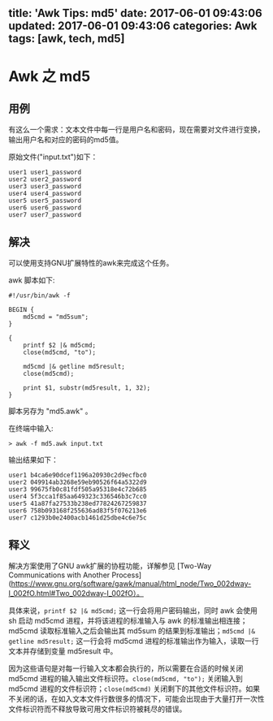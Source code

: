title: 'Awk Tips: md5'
date: 2017-06-01 09:43:06
updated: 2017-06-01 09:43:06
categories: Awk
tags: [awk, tech, md5]
---

# Awk 之 md5

## 用例

有这么一个需求：文本文件中每一行是用户名和密码，现在需要对文件进行变换，输出用户名和对应的密码的md5值。

原始文件("input.txt")如下：

```
user1 user1_password
user2 user2_password
user3 user3_password
user4 user4_password
user5 user5_password
user6 user6_password
user7 user7_password
```

## 解决

可以使用支持GNU扩展特性的awk来完成这个任务。

awk 脚本如下:

```
#!/usr/bin/awk -f

BEGIN {
    md5cmd = "md5sum";
}

{
    printf $2 |& md5cmd;
    close(md5cmd, "to");

    md5cmd |& getline md5result;
	close(md5cmd);

    print $1, substr(md5result, 1, 32);
}
```

脚本另存为 "md5.awk" 。

在终端中输入:

```
> awk -f md5.awk input.txt
```

输出结果如下：

```
user1 b4ca6e90dcef1196a20930c2d9ecfbc0
user2 049914ab3268e59eb90526f64a5322d9
user3 99675fb0c81fdf505a95318e4c72b685
user4 5f3cca1f85aa649323c336546b3c7cc0
user5 41a87fa27533b238ed77824267259837
user6 758b093168f255636ad83f5f076213e6
user7 c1293b0e2400acb1461d25dbe4c6e75c
```

## 释义

解决方案使用了GNU awk扩展的协程功能，详解参见 [Two-Way Communications with Another Process](https://www.gnu.org/software/gawk/manual/html_node/Two_002dway-I_002fO.html#Two_002dway-I_002fO）。

具体来说，`printf $2 |& md5cmd;` 这一行会将用户密码输出，同时 awk 会使用 sh 启动 md5cmd 进程，并将该进程的标准输入与 awk 的标准输出相连接；md5cmd 读取标准输入之后会输出其 md5sum 的结果到标准输出；`md5cmd |& getline md5result;` 这一行会将 md5cmd 进程的标准输出作为输入，读取一行文本并存储到变量 md5result 中。

因为这些语句是对每一行输入文本都会执行的，所以需要在合适的时候关闭 md5cmd 进程的输入输出文件标识符。`close(md5cmd, "to");` 关闭输入到 md5cmd 进程的文件标识符；`close(md5cmd)` 关闭剩下的其他文件标识符。如果不关闭的话，在如入文本文件行数很多的情况下，可能会出现由于大量打开一次性文件标识符而不释放导致可用文件标识符被耗尽的错误。
